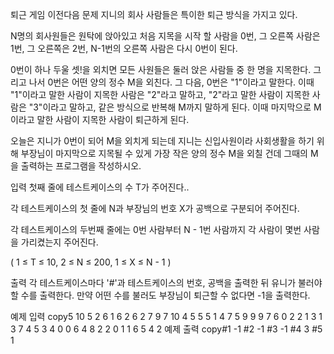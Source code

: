 퇴근 게임
이전다음
문제
지니의 회사 사람들은 특이한 퇴근 방식을 가지고 있다.

N명의 회사원들은 원탁에 앉아있고 처음 지목을 시작 할 사람을 0번, 그 오른쪽 사람은 1번, 그 오른쪽은 2번, N-1번의 오른쪽 사람은 다시 0번이 된다.

0번이 하나 두울 셋!을 외치면 모든 사원들은 둘러 앉은 사람들 중 한 명을 지목한다. 그리고 나서 0번은 어떤 양의 정수 M을 외친다. 그 다음, 0번은 "1"이라고 말한다. 이때 "1"이라고 말한 사람이 지목한 사람은 "2"라고 말하고, "2"라고 말한 사람이 지목한 사람은 "3"이라고 말하고, 같은 방식으로 반복해 M까지 말하게 된다. 이때 마지막으로 M이라고 말한 사람이 지목한 사람이 퇴근하게 된다.

오늘은 지니가 0번이 되어 M을 외치게 되는데 지니는 신입사원이라 사회생활을 하기 위해 부장님이 마지막으로 지목될 수 있게 가장 작은 양의 정수 M을 외칠 건데 그때의 M을 출력하는 프로그램을 작성하시오.

 

입력
첫째 줄에 테스트케이스의 수 T가 주어진다..

각 테스트케이스의 첫 줄에 N과 부장님의 번호 X가 공백으로 구분되어 주어진다.

각 테스트케이스의 두번째 줄에는 0번 사람부터 N - 1번 사람까지 각 사람이 몇번 사람을 가리켰는지 주어진다.

( 1 ≤ T ≤ 10, 2 ≤ N ≤ 200, 1 ≤ X ≤ N - 1 )  

출력
각 테스트케이스마다 '#'과 테스트케이스의 번호, 공백을 출력한 뒤 유니가 불러야 할 수를 출력한다. 만약 어떤 수를 불러도 부장님이 퇴근할 수 없다면 -1을 출력한다.

 

예제 입력
copy5
10 5
2 6 1 6 2 6 2 7 9 7
10 4
5 5 5 1 4 7 5 9 9 9
7 6
0 2 2 1 3 1 3
7 4
5 3 4 0 0 6 4
8 2
2 0 1 1 6 5 4 2
예제 출력
copy#1 -1
#2 -1
#3 -1
#4 3
#5 1